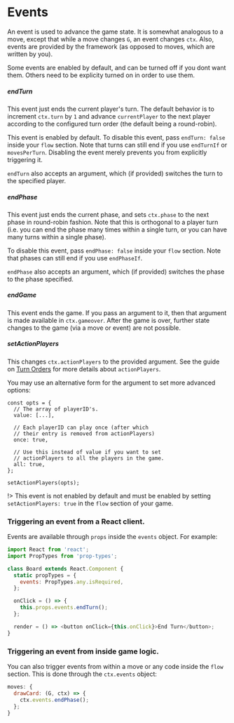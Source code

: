 # Events

An event is used to advance the game state. It is somewhat
analogous to a move, except that while a move changes
`G`, an event changes `ctx`. Also, events are provided by the
framework (as opposed to moves, which are written by you).

Some events are enabled by default, and can be turned off if you dont want them. Others need to be explicity turned on in order to use them.

##### endTurn

This event just ends the current player's turn.
The default behavior is to increment `ctx.turn` by `1`
and advance `currentPlayer` to the next player according
to the configured turn order (the default being a round-robin).

This event is enabled by default. To disable this event,
pass `endTurn: false` inside your `flow` section. Note that
turns can still end if you use `endTurnIf` or `movesPerTurn`.
Disabling the event merely prevents you from explicitly
triggering it.

`endTurn` also accepts an argument, which (if provided)
switches the turn to the specified player.

##### endPhase

This event just ends the current phase, and sets `ctx.phase`
to the next phase in round-robin fashion. Note that this
is orthogonal to a player turn (i.e. you can end the phase
many times within a single turn, or you can have many
turns within a single phase).

To disable this event, pass `endPhase: false` inside your
`flow` section. Note that phases can still end if you use
`endPhaseIf`.

`endPhase` also accepts an argument, which (if provided)
switches the phase to the phase specified.

##### endGame

This event ends the game. If you pass an argument to it,
then that argument is made available in `ctx.gameover`.
After the game is over, further state changes to the game
(via a move or event) are not possible.

##### setActionPlayers

This changes `ctx.actionPlayers` to the provided argument.
See the guide on [Turn Orders](turn-order.md) for more
details about `actionPlayers`.

You may use an alternative form for the argument to set
more advanced options:

```
const opts = {
  // The array of playerID's.
  value: [...],

  // Each playerID can play once (after which
  // their entry is removed from actionPlayers)
  once: true,

  // Use this instead of value if you want to set
  // actionPlayers to all the players in the game.
  all: true,
};

setActionPlayers(opts);
```

!> This event is not enabled by default and must be enabled
by setting `setActionPlayers: true` in the `flow` section
of your game.

### Triggering an event from a React client.

Events are available through `props` inside the
`events` object. For example:

```js
import React from 'react';
import PropTypes from 'prop-types';

class Board extends React.Component {
  static propTypes = {
    events: PropTypes.any.isRequired,
  };

  onClick = () => {
    this.props.events.endTurn();
  };

  render = () => <button onClick={this.onClick}>End Turn</button>;
}
```

### Triggering an event from inside game logic.

You can also trigger events from within a move or any
code inside the `flow` section. This is done through
the `ctx.events` object:

```js
moves: {
  drawCard: (G, ctx) => {
    ctx.events.endPhase();
  };
}
```
